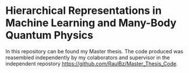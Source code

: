 # Hierarchical Representations in Machine Learning and Many-Body Quantum Physics

In this repository can be found my Master thesis. The code produced was reasembled independently by my colaborators and supervisor in the independent repostory https://github.com/RaulBz/Master_Thesis_Code.


